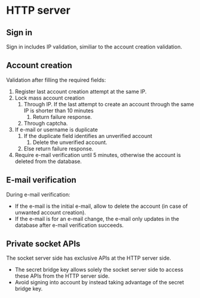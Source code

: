 # HTTP server

## Sign in

Sign in includes IP validation, similiar to the account creation validation.

## Account creation

Validation after filling the required fields:

1. Register last account creation attempt at the same IP.
2. Lock mass account creation
    1. Through IP. If the last attempt to create an account through the same IP is shorter than 10 minutes
        1. Return failure response.
    2. Through captcha.
3. If e-mail or username is duplicate
    1. If the duplicate field identifies an unverified account
        1. Delete the unverified account.
    1. Else return failure response.
4. Require e-mail verification until 5 minutes, otherwise the account is deleted from the database.

## E-mail verification

During e-mail verification:

* If the e-mail is the initial e-mail, allow to delete the account (in case of unwanted account creation).
* If the e-mail is for an e-mail change, the e-mail only updates in the database after e-mail verification succeeds.

## Private socket APIs

The socket server side has exclusive APIs at the HTTP server side.

* The secret bridge key allows solely the socket server side to access these APIs from the HTTP server side.
* Avoid signing into account by instead taking advantage of the secret bridge key.
